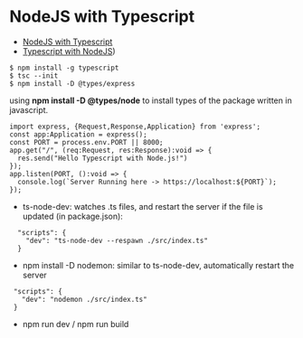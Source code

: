 # NodeJS with Typescript
- [NodeJS with Typescript](https://nodejs.dev/en/learn/nodejs-with-typescript/)
- [Typescript with NodeJS](https://www.section.io/engineering-education/how-to-use-typescript-with-nodejs/))
```
$ npm install -g typescript
$ tsc --init
$ npm install -D @types/express
```
using **npm install -D @types/node**  to install types of the package written in javascript.
```
import express, {Request,Response,Application} from 'express';
const app:Application = express();
const PORT = process.env.PORT || 8000;
app.get("/", (req:Request, res:Response):void => {
  res.send("Hello Typescript with Node.js!")
});
app.listen(PORT, ():void => {
  console.log(`Server Running here -> https://localhost:${PORT}`);
});
```
- ts-node-dev: watches .ts files, and restart the server if the file is updated (in package.json):
```
  "scripts": {
    "dev": "ts-node-dev --respawn ./src/index.ts"
  }
```
- npm install -D nodemon: similar to ts-node-dev, automatically restart the server
```
 "scripts": {
   "dev": "nodemon ./src/index.ts"
 }
```
- npm run dev / npm run build
